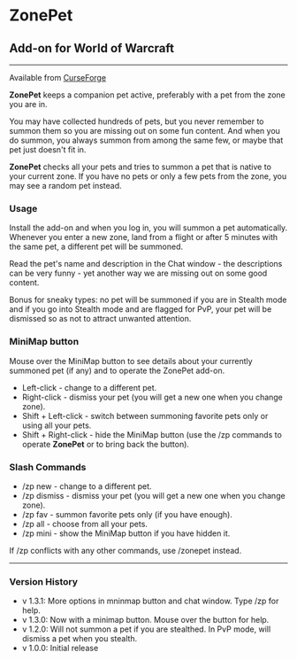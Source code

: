 # ZonePet

## Add-on for World of Warcraft

---

Available from [CurseForge](https://wow.curseforge.com/projects/zonepet)

**ZonePet** keeps a companion pet active, preferably with a pet from the zone you are in.

You may have collected hundreds of pets, but you never remember to summon them so you are missing out on some fun content. And when you do summon, you always summon from among the same few, or maybe that pet just doesn't fit in.

**ZonePet** checks all your pets and tries to summon a pet that is native to your current zone.
If you have no pets or only a few pets from the zone, you may see a random pet instead.

### Usage

Install the add-on and when you log in, you will summon a pet automatically. Whenever you enter a new zone, land from a flight or after 5 minutes with the same pet, a different pet will be summoned.

Read the pet's name and description in the Chat window - the descriptions can be very funny - yet another way we are missing out on some good content.

Bonus for sneaky types: no pet will be summoned if you are in Stealth mode and if you go into Stealth mode and are flagged for PvP, your pet will be dismissed so as not to attract unwanted attention.

### MiniMap button

Mouse over the MiniMap button to see details about your currently summoned pet (if any) and to operate the ZonePet add-on.

- Left-click - change to a different pet.
- Right-click - dismiss your pet (you will get a new one when you change zone).
- Shift + Left-click - switch between summoning favorite pets only or using all your pets.
- Shift + Right-click - hide the MiniMap button (use the /zp commands to operate **ZonePet** or to bring back the button).

### Slash Commands

- /zp new - change to a different pet.
- /zp dismiss - dismiss your pet (you will get a new one when you change zone).
- /zp fav - summon favorite pets only (if you have enough).
- /zp all - choose from all your pets.
- /zp mini - show the MiniMap button if you have hidden it.

If /zp conflicts with any other commands, use /zonepet instead.

---

### Version History

- v 1.3.1: More options in mninmap button and chat window. Type /zp for help.
- v 1.3.0: Now with a minimap button. Mouse over the button for help.
- v 1.2.0: Will not summon a pet if you are stealthed. In PvP mode, will dismiss a pet when you stealth.
- v 1.0.0: Initial release
